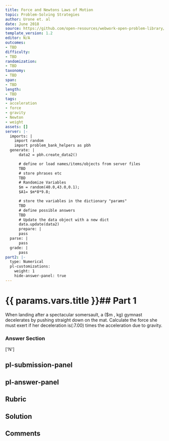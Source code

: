 ```yaml
---
title: Force and Newtons Laws of Motion
topic: Problem-Solving Strategies
author: Urone et. al
date: June 2018
source: https://github.com/open-resources/webwork-open-problem-library/tree/master/Contrib/BrockPhysics/College_Physics_Urone/4.Dynamics_Force_and_Newtons_Laws_of_Motion/Problem_Solving_Strategies/NU_U17-04-06-004.pg
template_version: 1.2
editor: N/A
outcomes:
- TBD
difficulty:
- TBD
randomization:
- TBD
taxonomy:
- TBD
span:
- TBD
length:
- TBD
tags:
- acceleration
- force
- gravity
- Newton
- weight
assets: []
server: |-
  imports: |
    import random
    import problem_bank_helpers as pbh
  generate: |
      data2 = pbh.create_data2()

      # define or load names/items/objects from server files
      TBD
      # store phrases etc
      TBD
      # Randomize Variables
      $m = random(40.0,43.0,0.1);
      $A1= $m*8*9.8;

      # store the variables in the dictionary "params"
      TBD
      # define possible answers
      TBD
      # Update the data object with a new dict
      data.update(data2)
      prepare: |
      pass
  parse: |
      pass
  grade: |
      pass
part2: |-
  type: Numerical
  pl-customizations:
    weight: 1
    hide-answer-panel: true
---
```


# {{ params.vars.title }}## Part 1 
When landing after a spectacular somersault, a ($m , kg) gymnast decelerates by pushing straight down on the mat. Calculate the force she must exert if her deceleration is(:7.00) times the acceleration due to gravity. 


### Answer Section 
['N']

## pl-submission-panel 


## pl-answer-panel 


## Rubric 


## Solution 


## Comments 


